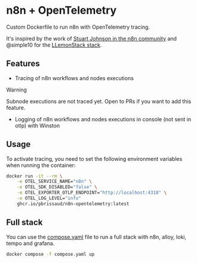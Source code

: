 # n8n + OpenTelemetry

Custom Dockerfile to run n8n with OpenTelemetry tracing.

It's inspired by the work of [Stuart Johnson in the n8n community](https://community.n8n.io/t/n8n-successfully-instrumented-with-opentelemetry/78468) and @simple10 for the [LLemonStack stack](https://github.com/LLemonStack/llemonstack).

## Features 

- Tracing of n8n workflows and nodes executions
> [!WARNING]
> Subnode executions are not traced yet. Open to PRs if you want to add this feature.

- Logging of n8n workflows and nodes executions in console (not sent in otlp) with Winston

## Usage

To activate tracing, you need to set the following environment variables when running the container:

```bash
docker run -it --rm \
    -e OTEL_SERVICE_NAME="n8n" \
    -e OTEL_SDK_DISABLED="false" \
    -e OTEL_EXPORTER_OTLP_ENDPOINT="http://localhost:4318" \
    -e OTEL_LOG_LEVEL="info"
    ghcr.io/pbrissaud/n8n-opentelemetry:latest
```

## Full stack

You can use the [compose.yaml](compose.yaml) file to run a full stack with n8n, alloy, loki, tempo and grafana.

```bash
docker compose -f compose.yaml up
```
    
    
